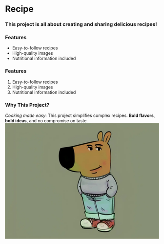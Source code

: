 # Recipe
### This project is all about creating and sharing delicious recipes!
### Features
- Easy-to-follow recipes
- High-quality images
- Nutritional information included
### Features
1. Easy-to-follow recipes
2. High-quality images
3. Nutritional information included
### Why This Project?
*Cooking made easy*: This project simplifies complex recipes.
**Bold flavors**, **bold ideas**, and no compromise on taste.
![Chill Guy](chillguy.png)


